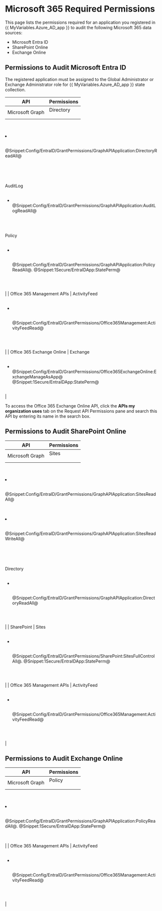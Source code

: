 #  Microsoft 365 Required Permissions

This page lists the permissions required for an application you registered in {{ MyVariables.Azure_AD_app }} to audit the following Microsoft 365 data sources: 

- Microsoft Entra ID
- SharePoint Online
- Exchange Online

## Permissions to Audit Microsoft Entra ID

The registered application must be assigned to the Global Administrator or Exchange Administrator role for {{ MyVariables.Azure_AD_app }} state collection.

| API | Permissions |
| --- | --- |
| Microsoft Graph | Directory<br><ul>
<br>                            <li>
<br>                                <p>
<br> @Snippet:Config/EntraID/GrantPermissions/GraphAPIApplication:DirectoryReadAll@
<br>                                </p>
<br>                            </li>
<br>                        </ul>
<br>                        <br>AuditLog<br><ul>
<br>                            <li>
<br> @Snippet:Config/EntraID/GrantPermissions/GraphAPIApplication:AuditLogReadAll@
<br>                            </li>
<br>                        </ul>
<br>                        <br>Policy<br><ul>
<br>                            <li>
<br>                                <p>
<br> @Snippet:Config/EntraID/GrantPermissions/GraphAPIApplication:PolicyReadAll@. 
@Snippet:1Secure/EntraIDApp:StatePerm@</p>
<br>                            </li>
<br>                        </ul> |
| Office 365 Management APIs | ActivityFeed<br><ul>
<br>                            <li>
<br>                                <p>
<br> @Snippet:Config/EntraID/GrantPermissions/Office365Management:ActivityFeedRead@
<br>                                </p>
<br>                            </li>
<br>                        </ul> |
| Office 365 Exchange Online | Exchange<br><ul>
<br>                            <li>
<br> @Snippet:Config/EntraID/GrantPermissions/Office365ExchangeOnline:ExchangeManageAsApp@
<br> @Snippet:1Secure/EntraIDApp:StatePerm@
<br>                            </li>
<br>                        </ul> |

To access the Office 365 Exchange Online API, click the **APIs my organization uses** tab on the Request API Permissions pane and search this API by entering its name in the search box.

## Permissions to Audit SharePoint Online

| API | Permissions |
| --- | --- |
| Microsoft Graph | Sites<br><ul>
<br>                            <li>
<br>                                <p>
<br> @Snippet:Config/EntraID/GrantPermissions/GraphAPIApplication:SitesReadAll@
<br>                                </p>
<br>                            </li>
<br>                            <li>
<br>                                <p>
<br> @Snippet:Config/EntraID/GrantPermissions/GraphAPIApplication:SitesReadWriteAll@
<br>                                </p>
<br>                            </li>
<br>                        </ul>
<br>                        <br>Directory<br><ul>
<br>                            <li>
<br>                                <p>
<br> @Snippet:Config/EntraID/GrantPermissions/GraphAPIApplication:DirectoryReadAll@
<br>                                </p>
<br>                            </li>
<br>                        </ul> |
| SharePoint | Sites<br><ul>
<br>                            <li>
<br>                                <p>
<br> @Snippet:Config/EntraID/GrantPermissions/SharePoint:SitesFullControlAll@. 
@Snippet:1Secure/EntraIDApp:StatePerm@</p>
<br>                            </li>
<br>                        </ul> |
| Office 365 Management APIs | ActivityFeed<br><ul>
<br>                            <li>
<br>                                <p>
<br> @Snippet:Config/EntraID/GrantPermissions/Office365Management:ActivityFeedRead@
<br>                                </p>
<br>                            </li>
<br>                        </ul> |

## Permissions to Audit Exchange Online

| API | Permissions |
| --- | --- |
| Microsoft Graph | Policy<br><ul>
<br>                            <li>
<br>                                <p>
<br> @Snippet:Config/EntraID/GrantPermissions/GraphAPIApplication:PolicyReadAll@. 
@Snippet:1Secure/EntraIDApp:StatePerm@</p>
<br>                            </li>
<br>                        </ul> |
| Office 365 Management APIs | ActivityFeed<br><ul>
<br>                            <li>
<br>                                <p>
<br> @Snippet:Config/EntraID/GrantPermissions/Office365Management:ActivityFeedRead@
<br>                                </p>
<br>                            </li>
<br>                        </ul> |